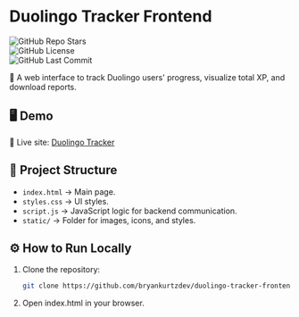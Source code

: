 # Duolingo Tracker Frontend  
![GitHub Repo Stars](https://img.shields.io/github/stars/bryankurtzdev/duolingo-tracker-frontend?style=social)  
![GitHub License](https://img.shields.io/github/license/bryankurtzdev/duolingo-tracker-frontend)  
![GitHub Last Commit](https://img.shields.io/github/last-commit/bryankurtzdev/duolingo-tracker-frontend)  

🚀 A web interface to track Duolingo users' progress, visualize total XP, and download reports.  

## 🖥️ Demo  
🔗 Live site: [Duolingo Tracker](https://bryankurtzdev.github.io/duolingo-tracker-frontend/)  

## 📂 Project Structure  
- `index.html` → Main page.  
- `styles.css` → UI styles.  
- `script.js` → JavaScript logic for backend communication.  
- `static/` → Folder for images, icons, and styles.  

## ⚙️ How to Run Locally  
1. Clone the repository:  
   ```sh
   git clone https://github.com/bryankurtzdev/duolingo-tracker-frontend.git
2. Open index.html in your browser.
